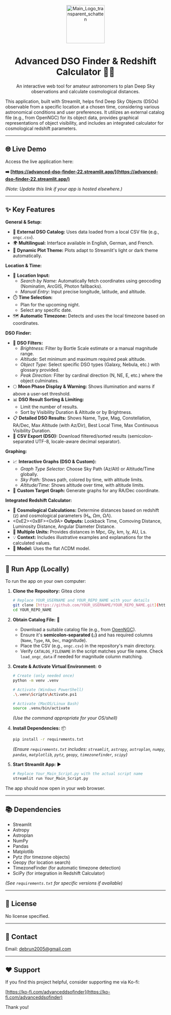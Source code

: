 <p align="center">
  <img width="120" alt="Main_Logo_transparent_schatten" src="https://github.com/user-attachments/assets/342ef375-8a81-442e-b993-86ffdf58ca4c" />
</p>

<h1 align="center">Advanced DSO Finder & Redshift Calculator 🔭🌌</h1>

<p align="center">
  An interactive web tool for amateur astronomers to plan Deep Sky observations and calculate cosmological distances.
</p>

This application, built with Streamlit, helps find Deep Sky Objects (DSOs) observable from a specific location at a chosen time, considering various astronomical conditions and user preferences. It utilizes an external catalog file (e.g., from OpenNGC) for its object data, provides graphical representations of object visibility, and includes an integrated calculator for cosmological redshift parameters.

---

## 🌐 Live Demo

Access the live application here:

**➡️ [https://advanced-dso-finder-22.streamlit.app/](https://advanced-dso-finder-22.streamlit.app/)**

*(Note: Update this link if your app is hosted elsewhere.)*

---

## ✨ Key Features

**General & Setup:**
* 📄 **External DSO Catalog:** Uses data loaded from a local CSV file (e.g., `ongc.csv`).
* 🌍 **Multilingual:** Interface available in English, German, and French.
* 🎨 **Dynamic Plot Theme:** Plots adapt to Streamlit's light or dark theme automatically.

**Location & Time:**
* 📍 **Location Input:**
    * *Search by Name:* Automatically fetch coordinates using geocoding (Nominatim, ArcGIS, Photon fallbacks).
    * *Manual Entry:* Input precise longitude, latitude, and altitude.
* ⏱️ **Time Selection:**
    * Plan for the upcoming night.
    * Select any specific date.
* 🗺️ **Automatic Timezone:** Detects and uses the local timezone based on coordinates.

**DSO Finder:**
* 🔭 **DSO Filters:**
    * *Brightness:* Filter by Bortle Scale estimate or a manual magnitude range.
    * *Altitude:* Set minimum and maximum required peak altitude.
    * *Object Type:* Select specific DSO types (Galaxy, Nebula, etc.) with glossary provided.
    * *Peak Direction:* Filter by cardinal direction (N, NE, E, etc.) where the object culminates.
* 🌕 **Moon Phase Display & Warning:** Shows illumination and warns if above a user-set threshold.
* 📊 **DSO Result Sorting & Limiting:**
    * Limit the number of results.
    * Sort by Visibility Duration & Altitude or by Brightness.
* 📋 **Detailed DSO Results:** Shows Name, Type, Mag, Constellation, RA/Dec, Max Altitude (with Az/Dir), Best Local Time, Max Continuous Visibility Duration.
* 💾 **CSV Export (DSO):** Download filtered/sorted results (semicolon-separated UTF-8, locale-aware decimal separator).

**Graphing:**
* 📈 **Interactive Graphs (DSO & Custom):**
    * *Graph Type Selector:* Choose Sky Path (Az/Alt) or Altitude/Time globally.
    * *Sky Path:* Shows path, colored by time, with altitude limits.
    * *Altitude/Time:* Shows altitude over time, with altitude limits.
* 🎯 **Custom Target Graph:** Generate graphs for any RA/Dec coordinate.

**Integrated Redshift Calculator:**
* 🧮 **Cosmological Calculations:** Determine distances based on redshift (z) and cosmological parameters (H₀, Ωm, ΩΛ).
* <0xE2><0x8F><0x9A>️ **Outputs:** Lookback Time, Comoving Distance, Luminosity Distance, Angular Diameter Distance.
* 📏 **Multiple Units:** Provides distances in Mpc, Gly, km, ly, AU, Ls.
* 💡 **Context:** Includes illustrative examples and explanations for the calculated values.
* 📜 **Model:** Uses the flat ΛCDM model.

---

## 🚀 Run App (Locally)

To run the app on your own computer:

1.  **Clone the Repository:** Gitea clone
    ```bash
    # Replace YOUR_USERNAME and YOUR_REPO_NAME with your details
    git clone [https://github.com/YOUR_USERNAME/YOUR_REPO_NAME.git](https://github.com/YOUR_USERNAME/YOUR_REPO_NAME.git)
    cd YOUR_REPO_NAME
    ```

2.  **Obtain Catalog File:** 💾
    * Download a suitable catalog file (e.g., from [OpenNGC](https://github.com/mattiaverga/OpenNGC)).
    * Ensure it's **semicolon-separated (`;`)** and has required columns (`Name`, `Type`, `RA`, `Dec`, magnitude).
    * Place the CSV (e.g., `ongc.csv`) in the repository's main directory.
    * Verify `CATALOG_FILENAME` in the script matches your file name. Check `load_ongc_data` if needed for magnitude column matching.

3.  **Create & Activate Virtual Environment:** ⚙️
    ```bash
    # Create (only needed once)
    python -m venv .venv

    # Activate (Windows PowerShell)
    .\.venv\Scripts\Activate.ps1

    # Activate (MacOS/Linux Bash)
    source .venv/bin/activate
    ```
    *(Use the command appropriate for your OS/shell)*

4.  **Install Dependencies:** 📦
    ```bash
    pip install -r requirements.txt
    ```
    *(Ensure `requirements.txt` includes: `streamlit`, `astropy`, `astroplan`, `numpy`, `pandas`, `matplotlib`, `pytz`, `geopy`, `timezonefinder`, `scipy`)*

5.  **Start Streamlit App:** ▶️
    ```bash
    # Replace Your_Main_Script.py with the actual script name
    streamlit run Your_Main_Script.py
    ```

The app should now open in your web browser.

---

## 📚 Dependencies

* Streamlit
* Astropy
* Astroplan
* NumPy
* Pandas
* Matplotlib
* Pytz (for timezone objects)
* Geopy (for location search)
* TimezoneFinder (for automatic timezone detection)
* SciPy (for integration in Redshift Calculator)

*(See `requirements.txt` for specific versions if available)*

---

## 📜 License

No license specified.

---

## 📧 Contact

Email: debrun2005@gmail.com

---

## ❤️ Support

If you find this project helpful, consider supporting me via Ko-fi:

[https://ko-fi.com/advanceddsofinder](https://ko-fi.com/advanceddsofinder)

Thank you!
